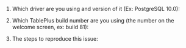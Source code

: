 1. Which driver are you using and version of it (Ex: PostgreSQL 10.0):

2. Which TablePlus build number are you using (the number on the welcome screen, ex: build 81):

3. The steps to reproduce this issue:

